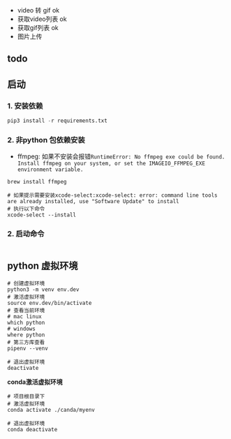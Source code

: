 - video 转 gif ok
- 获取video列表 ok
- 获取gif列表 ok
- 图片上传

todo
- 

## 启动
### 1. 安装依赖
```python
pip3 install -r requirements.txt
```

### 2. 非python 包依赖安装

- ffmpeg: 如果不安装会报错`RuntimeError: No ffmpeg exe could be found. Install ffmpeg on your system, or set the IMAGEIO_FFMPEG_EXE environment variable.`

```shell
brew install ffmpeg

# 如果提示需要安装xcode-select:xcode-select: error: command line tools are already installed, use "Software Update" to install
# 执行以下命令
xcode-select --install
```

### 2. 启动命令
```

```

## python 虚拟环境
```shell 
# 创建虚拟环境
python3 -m venv env.dev 
# 激活虚拟环境
source env.dev/bin/activate 
# 查看当前环境
# mac linux
which python
# windows
where python
# 第三方库查看
pipenv --venv

# 退出虚拟环境
deactivate
```

**conda激活虚拟环境**
```shell
# 项目根目录下
# 激活虚拟环境
conda activate ./canda/myenv 

# 退出虚拟环境
conda deactivate
```